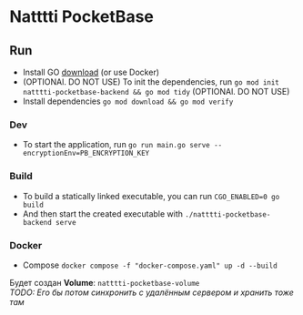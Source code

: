 # Natttti PocketBase

## Run

+ Install GO [download](https://go.dev/doc/install) (or use Docker)
+ (OPTIONAl. DO NOT USE) To init the dependencies, run `go mod init natttti-pocketbase-backend && go mod tidy` (OPTIONAl. DO NOT USE)
+ Install dependencies `go mod download && go mod verify`

### Dev

+ To start the application, run `go run main.go serve --encryptionEnv=PB_ENCRYPTION_KEY`

### Build

+ To build a statically linked executable, you can run `CGO_ENABLED=0 go build`
+ And then start the created executable with `./natttti-pocketbase-backend serve`

### Docker

+ Compose `docker compose -f "docker-compose.yaml" up -d --build`

Будет создан **Volume**: `natttti-pocketbase-volume`  
*TODO: Его бы потом синхронить с удалённым сервером и хранить тоже там*

